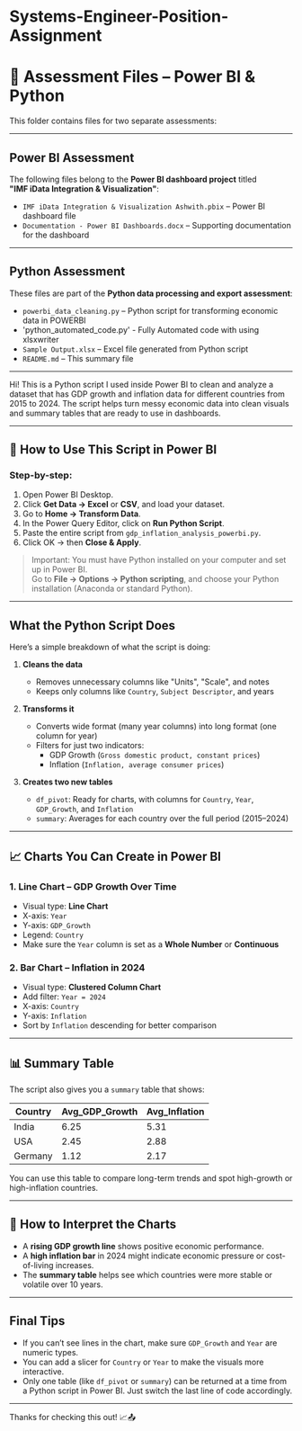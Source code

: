 # Systems-Engineer-Position-Assignment

# 📁 Assessment Files – Power BI & Python

This folder contains files for two separate assessments:

---

## Power BI Assessment

The following files belong to the **Power BI dashboard project** titled  
**"IMF iData Integration & Visualization"**:

- `IMF iData Integration & Visualization Ashwith.pbix` – Power BI dashboard file  
- `Documentation - Power BI Dashboards.docx` – Supporting documentation for the dashboard

---

## Python Assessment

These files are part of the **Python data processing and export assessment**:

- `powerbi_data_cleaning.py` – Python script for transforming economic data in POWERBI
- 'python_automated_code.py' - Fully Automated code with using xlsxwriter
- `Sample Output.xlsx` – Excel file generated from Python script
-  `README.md` – This summary file
---


Hi! This is a Python script I used inside Power BI to clean and analyze a dataset that has GDP growth and inflation data for different countries from 2015 to 2024. The script helps turn messy economic data into clean visuals and summary tables that are ready to use in dashboards.

---

## 🔧 How to Use This Script in Power BI

### Step-by-step:

1. Open Power BI Desktop.
2. Click **Get Data → Excel** or **CSV**, and load your dataset.
3. Go to **Home → Transform Data**.
4. In the Power Query Editor, click on **Run Python Script**.
5. Paste the entire script from `gdp_inflation_analysis_powerbi.py`.
6. Click OK → then **Close & Apply**.

> Important: You must have Python installed on your computer and set up in Power BI.  
> Go to **File → Options → Python scripting**, and choose your Python installation (Anaconda or standard Python).

---

## What the Python Script Does

Here’s a simple breakdown of what the script is doing:

1. **Cleans the data**  
   - Removes unnecessary columns like "Units", "Scale", and notes
   - Keeps only columns like `Country`, `Subject Descriptor`, and years

2. **Transforms it**  
   - Converts wide format (many year columns) into long format (one column for year)
   - Filters for just two indicators:
     - GDP Growth (`Gross domestic product, constant prices`)
     - Inflation (`Inflation, average consumer prices`)

3. **Creates two new tables**  
   - `df_pivot`: Ready for charts, with columns for `Country`, `Year`, `GDP_Growth`, and `Inflation`
   - `summary`: Averages for each country over the full period (2015–2024)

---

## 📈 Charts You Can Create in Power BI

### 1. **Line Chart – GDP Growth Over Time**

- Visual type: **Line Chart**
- X-axis: `Year`
- Y-axis: `GDP_Growth`
- Legend: `Country`
- Make sure the `Year` column is set as a **Whole Number** or **Continuous**

### 2. **Bar Chart – Inflation in 2024**

- Visual type: **Clustered Column Chart**
- Add filter: `Year = 2024`
- X-axis: `Country`
- Y-axis: `Inflation`
- Sort by `Inflation` descending for better comparison

---

## 📊 Summary Table

The script also gives you a `summary` table that shows:

| Country       | Avg_GDP_Growth | Avg_Inflation |
|---------------|----------------|----------------|
| India         | 6.25           | 5.31           |
| USA           | 2.45           | 2.88           |
| Germany       | 1.12           | 2.17           |

You can use this table to compare long-term trends and spot high-growth or high-inflation countries.

---

## 💬 How to Interpret the Charts

- A **rising GDP growth line** shows positive economic performance.
- A **high inflation bar** in 2024 might indicate economic pressure or cost-of-living increases.
- The **summary table** helps see which countries were more stable or volatile over 10 years.

---

## Final Tips

- If you can’t see lines in the chart, make sure `GDP_Growth` and `Year` are numeric types.
- You can add a slicer for `Country` or `Year` to make the visuals more interactive.
- Only one table (like `df_pivot` or `summary`) can be returned at a time from a Python script in Power BI. Just switch the last line of code accordingly.

---

Thanks for checking this out! 📈📤
